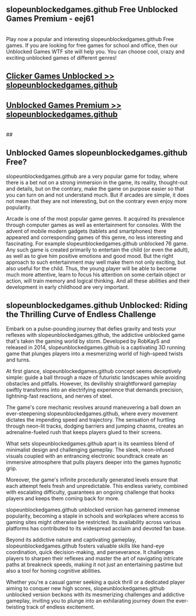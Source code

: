 ## slopeunblockedgames.github Free Unblocked Games Premium - eej61 <br>
<br>
Play now a popular and interesting slopeunblockedgames.github Free games. If you are looking for free games for school and office, then our Unblocked Games WTF site will help you. You can choose cool, crazy and exciting unblocked games of different genres!


##  [Clicker Games Unblocked >> slopeunblockedgames.github](http://freeplayer.one?title=slopeunblockedgames.github&ref=05)

##  [Unblocked Games Premium >> slopeunblockedgames.github](http://freeplayer.one?title=slopeunblockedgames.github&ref=05)
  <br>
  ##



## Unblocked Games slopeunblockedgames.github Free?

slopeunblockedgames.github are a very popular game for today, where there is a bet not on a strong immersion in the game, its reality, thought-out and details, but on the contrary, make the game on purpose easier so that you can turn on and not understand much. But if arcades are simple, it does not mean that they are not interesting, but on the contrary even enjoy more popularity.

Arcade is one of the most popular game genres. It acquired its prevalence through computer games as well as entertainment for consoles. With the advent of mobile modern gadgets (tablets and smartphones) there appeared and corresponding games of this genre, no less interesting and fascinating. For example slopeunblockedgames.github unblocked 76 game. Any such game is created primarily to entertain the child (or even the adult), as well as to give him positive emotions and good mood. But the right approach to such entertainment may well make them not only exciting, but also useful for the child. Thus, the young player will be able to become much more attentive, learn to focus his attention on some certain object or action, will train memory and logical thinking. And all these abilities and their development in early childhood are very important.

##  slopeunblockedgames.github Unblocked: Riding the Thrilling Curve of Endless Challenge

Embark on a pulse-pounding journey that defies gravity and tests your reflexes with slopeunblockedgames.github, the addictive unblocked game that's taken the gaming world by storm. Developed by RobKayS and released in 2014, slopeunblockedgames.github is a captivating 3D running game that plunges players into a mesmerizing world of high-speed twists and turns.

At first glance, slopeunblockedgames.github concept seems deceptively simple: guide a ball through a maze of futuristic landscapes while avoiding obstacles and pitfalls. However, its devilishly straightforward gameplay swiftly transforms into an electrifying experience that demands precision, lightning-fast reactions, and nerves of steel.

The game's core mechanic revolves around maneuvering a ball down an ever-steepening slopeunblockedgames.github, where every movement dictates the impending speed and trajectory. The sensation of hurtling through neon-lit tracks, dodging barriers and jumping chasms, creates an adrenaline-fueled rush that keeps players glued to their screens.

What sets slopeunblockedgames.github apart is its seamless blend of minimalist design and challenging gameplay. The sleek, neon-infused visuals coupled with an entrancing electronic soundtrack create an immersive atmosphere that pulls players deeper into the games hypnotic grip.

Moreover, the game's infinite procedurally generated levels ensure that each attempt feels fresh and unpredictable. This endless variety, combined with escalating difficulty, guarantees an ongoing challenge that hooks players and keeps them coming back for more.

slopeunblockedgames.github unblocked version has garnered immense popularity, becoming a staple in schools and workplaces where access to gaming sites might otherwise be restricted. Its availability across various platforms has contributed to its widespread acclaim and devoted fan base.

Beyond its addictive nature and captivating gameplay, slopeunblockedgames.github fosters valuable skills like hand-eye coordination, quick decision-making, and perseverance. It challenges players to sharpen their reflexes and master the art of navigating intricate paths at breakneck speeds, making it not just an entertaining pastime but also a tool for honing cognitive abilities.

Whether you're a casual gamer seeking a quick thrill or a dedicated player aiming to conquer new high scores, slopeunblockedgames.github unblocked version beckons with its mesmerizing challenges and addictive gameplay, inviting you to plunge into an exhilarating journey down the ever-twisting track of endless excitement.